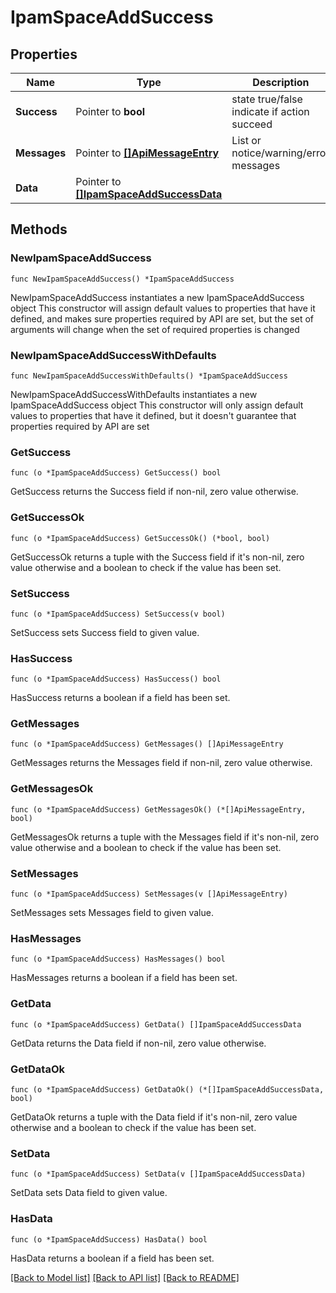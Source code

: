 # IpamSpaceAddSuccess

## Properties

Name | Type | Description | Notes
------------ | ------------- | ------------- | -------------
**Success** | Pointer to **bool** | state true/false indicate if action succeed | [optional] 
**Messages** | Pointer to [**[]ApiMessageEntry**](ApiMessageEntry.md) | List or notice/warning/error messages | [optional] 
**Data** | Pointer to [**[]IpamSpaceAddSuccessData**](IpamSpaceAddSuccessData.md) |  | [optional] 

## Methods

### NewIpamSpaceAddSuccess

`func NewIpamSpaceAddSuccess() *IpamSpaceAddSuccess`

NewIpamSpaceAddSuccess instantiates a new IpamSpaceAddSuccess object
This constructor will assign default values to properties that have it defined,
and makes sure properties required by API are set, but the set of arguments
will change when the set of required properties is changed

### NewIpamSpaceAddSuccessWithDefaults

`func NewIpamSpaceAddSuccessWithDefaults() *IpamSpaceAddSuccess`

NewIpamSpaceAddSuccessWithDefaults instantiates a new IpamSpaceAddSuccess object
This constructor will only assign default values to properties that have it defined,
but it doesn't guarantee that properties required by API are set

### GetSuccess

`func (o *IpamSpaceAddSuccess) GetSuccess() bool`

GetSuccess returns the Success field if non-nil, zero value otherwise.

### GetSuccessOk

`func (o *IpamSpaceAddSuccess) GetSuccessOk() (*bool, bool)`

GetSuccessOk returns a tuple with the Success field if it's non-nil, zero value otherwise
and a boolean to check if the value has been set.

### SetSuccess

`func (o *IpamSpaceAddSuccess) SetSuccess(v bool)`

SetSuccess sets Success field to given value.

### HasSuccess

`func (o *IpamSpaceAddSuccess) HasSuccess() bool`

HasSuccess returns a boolean if a field has been set.

### GetMessages

`func (o *IpamSpaceAddSuccess) GetMessages() []ApiMessageEntry`

GetMessages returns the Messages field if non-nil, zero value otherwise.

### GetMessagesOk

`func (o *IpamSpaceAddSuccess) GetMessagesOk() (*[]ApiMessageEntry, bool)`

GetMessagesOk returns a tuple with the Messages field if it's non-nil, zero value otherwise
and a boolean to check if the value has been set.

### SetMessages

`func (o *IpamSpaceAddSuccess) SetMessages(v []ApiMessageEntry)`

SetMessages sets Messages field to given value.

### HasMessages

`func (o *IpamSpaceAddSuccess) HasMessages() bool`

HasMessages returns a boolean if a field has been set.

### GetData

`func (o *IpamSpaceAddSuccess) GetData() []IpamSpaceAddSuccessData`

GetData returns the Data field if non-nil, zero value otherwise.

### GetDataOk

`func (o *IpamSpaceAddSuccess) GetDataOk() (*[]IpamSpaceAddSuccessData, bool)`

GetDataOk returns a tuple with the Data field if it's non-nil, zero value otherwise
and a boolean to check if the value has been set.

### SetData

`func (o *IpamSpaceAddSuccess) SetData(v []IpamSpaceAddSuccessData)`

SetData sets Data field to given value.

### HasData

`func (o *IpamSpaceAddSuccess) HasData() bool`

HasData returns a boolean if a field has been set.


[[Back to Model list]](../README.md#documentation-for-models) [[Back to API list]](../README.md#documentation-for-api-endpoints) [[Back to README]](../README.md)


